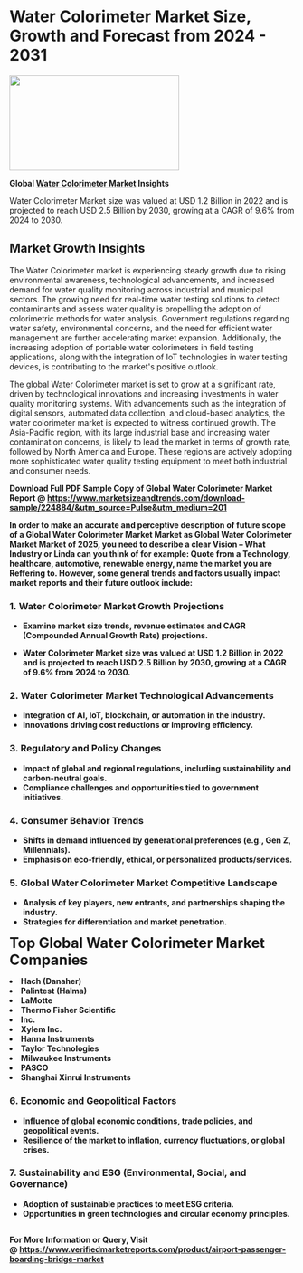 <H1>Water Colorimeter Market Size, Growth and Forecast from 2024 - 2031</H1><img class="aligncenter size-medium wp-image-584254" src="https://thirdeyenews.in/wp-content/uploads/2024/09/Global-Market-Research-300x168.jpeg" alt="" width="300" height="168" /><p><strong>Global&nbsp;<a href="https://www.marketsizeandtrends.com/download-sample/224884/&amp;utm_source=Pulse&amp;utm_medium=201">Water Colorimeter Market</a> Insights</strong></p><p>Water Colorimeter Market size was valued at USD 1.2 Billion in 2022 and is projected to reach USD 2.5 Billion by 2030, growing at a CAGR of 9.6% from 2024 to 2030.</p><p><h2>Market Growth Insights</h2> <p>The Water Colorimeter market is experiencing steady growth due to rising environmental awareness, technological advancements, and increased demand for water quality monitoring across industrial and municipal sectors. The growing need for real-time water testing solutions to detect contaminants and assess water quality is propelling the adoption of colorimetric methods for water analysis. Government regulations regarding water safety, environmental concerns, and the need for efficient water management are further accelerating market expansion. Additionally, the increasing adoption of portable water colorimeters in field testing applications, along with the integration of IoT technologies in water testing devices, is contributing to the market's positive outlook.</p> <p><strong></strong></p> <p>The global Water Colorimeter market is set to grow at a significant rate, driven by technological innovations and increasing investments in water quality monitoring systems. With advancements such as the integration of digital sensors, automated data collection, and cloud-based analytics, the water colorimeter market is expected to witness continued growth. The Asia-Pacific region, with its large industrial base and increasing water contamination concerns, is likely to lead the market in terms of growth rate, followed by North America and Europe. These regions are actively adopting more sophisticated water quality testing equipment to meet both industrial and consumer needs.</p> <p><strong></p><p><span class=""><strong>Download Full PDF Sample Copy of Global Water Colorimeter Market Report</strong> @ <a href="https://www.marketsizeandtrends.com/download-sample/224884/&amp;utm_source=Pulse&amp;utm_medium=201" target="_blank">https://www.marketsizeandtrends.com/download-sample/224884/&amp;utm_source=Pulse&amp;utm_medium=201</a></span></p><p>In order to make an accurate and perceptive description of future scope of a Global&nbsp;Water Colorimeter Market Market as Global&nbsp;Water Colorimeter Market Market of 2025, you need to describe a clear Vision &ndash; What Industry or Linda can you think of for example: Quote from a Technology, healthcare, automotive, renewable energy, name the market you are Reffering to. However, some general trends and factors usually impact market reports and their future outlook include:</p><h3>1.&nbsp;<strong>Water Colorimeter Market Growth Projections</strong></h3><ul><li>Examine market size trends, revenue estimates and CAGR (Compounded Annual Growth Rate) projections.</li><li><p>Water Colorimeter Market size was valued at USD 1.2 Billion in 2022 and is projected to reach USD 2.5 Billion by 2030, growing at a CAGR of 9.6% from 2024 to 2030.</p></li></ul><h3>2.&nbsp;<strong>Water Colorimeter Market Technological Advancements</strong></h3><ul><li>Integration of AI, IoT, blockchain, or automation in the industry.</li><li>Innovations driving cost reductions or improving efficiency.</li></ul><h3>3.&nbsp;<strong>Regulatory and Policy Changes</strong></h3><ul><li>Impact of global and regional regulations, including sustainability and carbon-neutral goals.</li><li>Compliance challenges and opportunities tied to government initiatives.</li></ul><h3>4.&nbsp;<strong>Consumer Behavior Trends</strong></h3><ul><li>Shifts in demand influenced by generational preferences (e.g., Gen Z, Millennials).</li><li>Emphasis on eco-friendly, ethical, or personalized products/services.</li></ul><h3>5.&nbsp;<strong>Global Water Colorimeter Market Competitive Landscape</strong></h3><ul><li>Analysis of key players, new entrants, and partnerships shaping the industry.</li><li>Strategies for differentiation and market penetration.</li></ul><p data-pm-slice="1 1 []"><span style="color: inherit; font-family: inherit; font-size: 25px;">Top Global Water Colorimeter Market Companies</span></p><div class="" data-test-id=""><p><li>Hach (Danaher)</li><li> Palintest (Halma)</li><li> LaMotte</li><li> Thermo Fisher Scientific</li><li> Inc.</li><li> Xylem Inc.</li><li> Hanna Instruments</li><li> Taylor Technologies</li><li> Milwaukee Instruments</li><li> PASCO</li><li> Shanghai Xinrui Instruments</li></p></div><h3>6.&nbsp;<strong>Economic and Geopolitical Factors</strong></h3><ul><li>Influence of global economic conditions, trade policies, and geopolitical events.</li><li>Resilience of the market to inflation, currency fluctuations, or global crises.</li></ul><h3>7.&nbsp;<strong>Sustainability and ESG (Environmental, Social, and Governance)</strong></h3><ul><li>Adoption of sustainable practices to meet ESG criteria.</li><li>Opportunities in green technologies and circular economy principles.</li></ul><h2><strong style="font-size: 14px;">For More Information or Query, Visit @&nbsp;</strong><a style="background-color: #ffffff; font-size: 14px;" href="https://www.marketsizeandtrends.com/report/water-colorimeter-market/" target="_blank">https://www.verifiedmarketreports.com/product/airport-passenger-boarding-bridge-market</a></h2>
